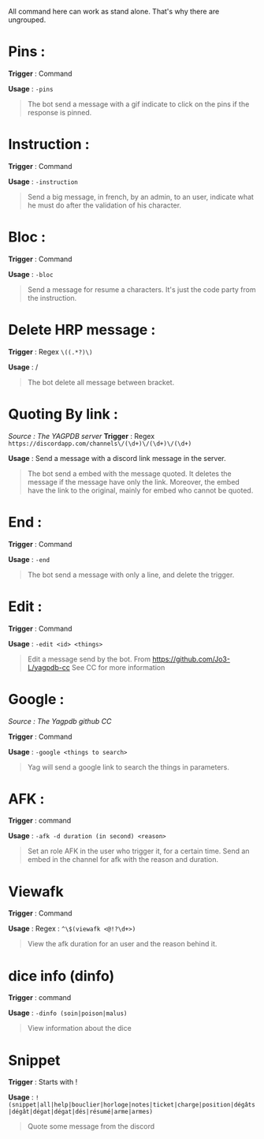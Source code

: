 All command here can work as stand alone. That's why there are ungrouped.

# Pins :
**Trigger** : Command

**Usage** : `-pins`
> The bot send a message with a gif indicate to click on the pins if the response is pinned.


# Instruction :
**Trigger** : Command

**Usage** : `-instruction`
> Send a big message, in french, by an admin, to an user, indicate what he must do after the validation of his character.

# Bloc :
**Trigger** : Command

**Usage** : `-bloc`
> Send a message for resume a characters. It's just the code party from the instruction.

# Delete HRP message :
**Trigger** : Regex `\((.*?)\)`

**Usage** : /
> The bot delete all message between bracket.

# Quoting By link :
*Source : The YAGPDB server*
**Trigger** : Regex `https://discordapp.com/channels\/(\d+)\/(\d+)\/(\d+)`

**Usage** : Send a message with a discord link message in the server.
> The bot send a embed with the message quoted. It deletes the message if the message have only the link. Moreover, the embed have the link to the original, mainly for embed who cannot be quoted.

# End :
**Trigger** : Command

**Usage** : `-end`
> The bot send a message with only a line, and delete the trigger.

# Edit :
**Trigger** : Command

**Usage** : `-edit <id> <things>`
> Edit a message send by the bot.
> From https://github.com/Jo3-L/yagpdb-cc
> See CC for more information

# Google :
*Source : The Yagpdb github CC*

**Trigger** : Command

**Usage** : `-google <things to search>`
> Yag will send a google link to search the things in parameters.

# AFK :

**Trigger** : command

**Usage** : `-afk -d duration (in second) <reason>`

> Set an role AFK in the user who trigger it, for a certain time. Send an embed in the channel for afk with the reason and duration.

# Viewafk

**Trigger** : Command

**Usage** : Regex : `^\$(viewafk <@!?\d+>)`

> View the afk duration for an user and the reason behind it.

# dice info (dinfo)

**Trigger** : command

**Usage** : `-dinfo (soin|poison|malus)`

> View information about the dice

# Snippet

**Trigger** : Starts with !

**Usage** : `!(snippet|all|help|bouclier|horloge|notes|ticket|charge|position|dégâts|dégât|dégat|dégat|dés|résumé|arme|armes)`

> Quote some message from the discord
